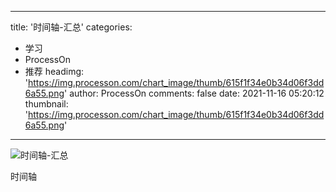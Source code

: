 
---
title: '时间轴-汇总'
categories: 
 - 学习
 - ProcessOn
 - 推荐
headimg: 'https://img.processon.com/chart_image/thumb/615f1f34e0b34d06f3dd6a55.png'
author: ProcessOn
comments: false
date: 2021-11-16 05:20:12
thumbnail: 'https://img.processon.com/chart_image/thumb/615f1f34e0b34d06f3dd6a55.png'
---

<div>   
<img class="thumb" alt="时间轴-汇总" src="https://img.processon.com/chart_image/thumb/615f1f34e0b34d06f3dd6a55.png" referrerpolicy="no-referrer">
<p>时间轴</p>  
</div>
            
